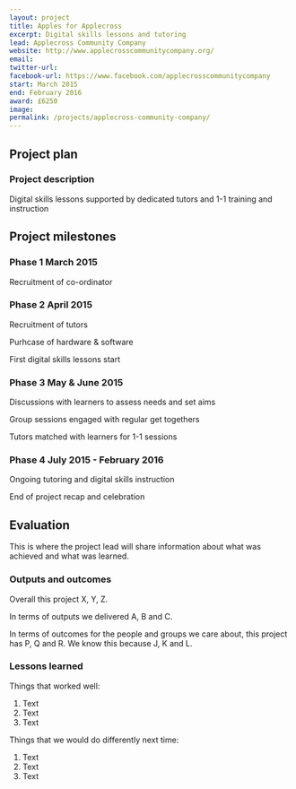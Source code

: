 ```yaml
---
layout: project
title: Apples for Applecross
excerpt: Digital skills lessons and tutoring
lead: Applecross Community Company
website: http://www.applecrosscommunitycompany.org/
email: 
twitter-url: facebook-url: https://www.facebook.com/applecrosscommunitycompany
start: March 2015
end: February 2016
award: £6250
image:
permalink: /projects/applecross-community-company/
---
```


## Project plan

### Project description

Digital skills lessons supported by dedicated tutors and 1-1 training and instruction

## Project milestones

### Phase 1 March 2015

Recruitment of co-ordinator

### Phase 2 April 2015

Recruitment of tutors

Purhcase of hardware & software

First digital skills lessons start

### Phase 3 May & June 2015

Discussions with learners to assess needs and set aims

Group sessions engaged with regular get togethers

Tutors matched with learners for 1-1 sessions

### Phase 4 July 2015 - February 2016

Ongoing tutoring and digital skills instruction

End of project recap and celebration



## Evaluation

This is where the project lead will share information about what was achieved and what was learned.

### Outputs and outcomes

Overall this project X, Y, Z.

In terms of outputs we delivered A, B and C.

In terms of outcomes for the people and groups we care about, this project has P, Q and R. We know this because J, K and L.

### Lessons learned

Things that worked well:

1. Text
2. Text
3. Text

Things that we would do differently next time:

1. Text
2. Text
3. Text
